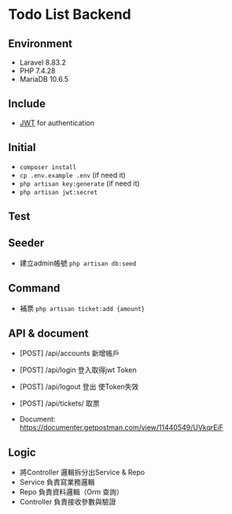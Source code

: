 # Todo List Backend

## Environment
* Laravel 8.83.2
* PHP 7.4.28
* MariaDB 10.6.5

## Include
* [JWT](https://github.com/tymondesigns/jwt-auth) for authentication

## Initial

* `composer install`
* `cp .env.example .env` (if need it)
* `php artisan key:generate` (if need it)
* `php artisan jwt:secret`

## Test


## Seeder

* 建立admin帳號 `php artisan db:seed`

## Command

* 補票 `php artisan ticket:add {amount}`

## API & document

* [POST]   /api/accounts        新增帳戶
* [POST]   /api/login           登入取得jwt Token
* [POST]   /api/logout          登出 使Token失效

* [POST]   /api/tickets/          取票

* Document: https://documenter.getpostman.com/view/11440549/UVkqrEiF

## Logic

* 將Controller 邏輯拆分出Service & Repo
* Service      負責寫業務邏輯
* Repo         負責資料邏輯（Orm 查詢）
* Controller   負責接收參數與驗證




